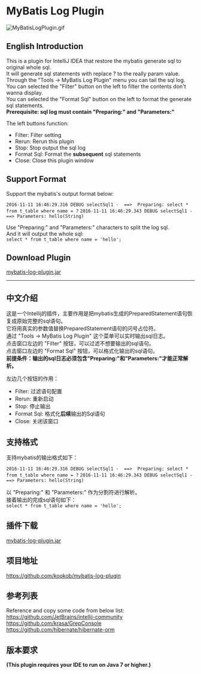 MyBatis Log Plugin
==============================
![MyBatisLogPlugin.gif](https://raw.githubusercontent.com/kookob/mybatis-log-plugin/master/snapshot/MyBatisLogPlugin.gif)

**English Introduction**
---
This is a plugin for IntelliJ IDEA that restore the mybatis generate sql to original whole sql.<br/>
It will generate sql statements with replace ? to the really param value.<br/>
Through the "Tools -> MyBatis Log Plugin" menu you can tail the sql log.<br/>
You can selected the "Filter" button on the left to filter the contents don't wanna display.<br/>
You can selected the "Format Sql" button on the left to format the generate sql statements.<br/>
**Prerequisite: sql log must contain "Preparing:" and "Parameters:"**<br/>

The left buttons function:<br/>

* Filter: Filter setting
* Rerun: Rerun this plugin
* Stop: Stop output the sql log
* Format Sql: Format the **subsequent** sql statements
* Close: Close this plugin window

**Support Format**
---
Support the mybatis's output format below:<br/>


`2016-11-11 16:46:29.316 DEBUG selectSql1 -  ==>  Preparing: select * from t_table where name = ?`
`2016-11-11 16:46:29.343 DEBUG selectSql1 -  ==> Parameters: hello(String)`

Use "Preparing:" and "Parameters:" characters to split the log sql.<br/>
And it will output the whole sql:<br/>
`select * from t_table where name = 'hello';`<br/>

**Download Plugin**
---
[mybatis-log-plugin.jar](https://plugins.jetbrains.com/plugin/10065-mybatis-log-plugin "Download Plugin")


---


**中文介绍**
---
这是一个Intellij的插件，主要作用是把mybatis生成的PreparedStatement语句恢复成原始完整的sql语句。<br/>
它将用真实的参数值替换PreparedStatement语句的问号占位符。<br/>
通过 "Tools -> MyBatis Log Plugin" 这个菜单可以实时输出sql日志。<br/>
点击窗口左边的 "Filter" 按钮，可以过滤不想要输出的sql语句。<br/>
点击窗口左边的 "Format Sql" 按钮，可以格式化输出的sql语句。<br/>
**前提条件：输出的sql日志必须包含"Preparing:"和"Parameters:"才能正常解析。**<br/>

左边几个按钮的作用：<br/>

* Filter: 过滤语句配置
* Rerun: 重新启动
* Stop: 停止输出
* Format Sql: 格式化**后续**输出的Sql语句
* Close: 关闭该窗口

**支持格式**
---
支持mybatis的输出格式如下：<br/>

`2016-11-11 16:46:29.316 DEBUG selectSql1 -  ==>  Preparing: select * from t_table where name = ?`
`2016-11-11 16:46:29.343 DEBUG selectSql1 -  ==> Parameters: hello(String)`

以 "Preparing:" 和 "Parameters:" 作为分割符进行解析。<br/>
接着输出的完成sql语句如下：<br/>
`select * from t_table where name = 'hello';`<br/>

**插件下载**
---
[mybatis-log-plugin.jar](https://github.com/kookob/mybatis-log-plugin/blob/master/mybatis-log-plugin.jar?raw=true "插件下载")

**项目地址**
---
<https://github.com/kookob/mybatis-log-plugin>

**参考列表**
---
Reference and copy some code from below list:<br/>
<https://github.com/JetBrains/intellij-community> <br/>
<https://github.com/krasa/GrepConsole><br/>
<https://github.com/hibernate/hibernate-orm><br/>

**版本要求**
---
**(This plugin requires your IDE to run on Java 7 or higher.)**
